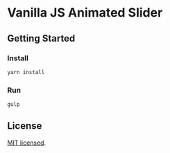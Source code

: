 # Vanilla JS Animated Slider

## Getting Started

### Install

```bash
yarn install
```

### Run

```bash
gulp
```

## License

[MIT licensed](LICENSE).